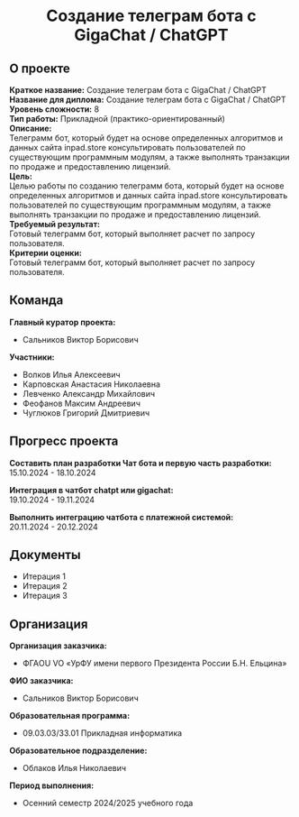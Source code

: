 <h1 align="center">
  <br>
  Создание телеграм бота с GigaChat / ChatGPT
  <br>
</h1>

## О проекте
**Краткое название:** Создание телеграм бота с GigaChat / ChatGPT  
**Название для диплома:** Создание телеграм бота с GigaChat / ChatGPT  
**Уровень сложности:** 8  
**Тип работы:** Прикладной (практико-ориентированный)  
**Описание:**  
Телеграмм бот, который будет на основе определенных алгоритмов и данных сайта inpad.store консультировать пользователей по существующим программным модулям, а также выполнять транзакции по продаже и предоставлению лицензий.  
**Цель:**  
Целью работы по созданию телеграмм бота, который будет на основе определенных алгоритмов и данных сайта inpad.store консультировать пользователей по существующим программным модулям, а также выполнять транзакции по продаже и предоставлению лицензий.  
**Требуемый результат:**  
Готовый телеграмм бот, который выполняет расчет по запросу пользователя.  
**Критерии оценки:**  
Готовый телеграмм бот, который выполняет расчет по запросу пользователя.  

## Команда
**Главный куратор проекта:**  
- Сальников Виктор Борисович

**Участники:**
- Волков Илья Алексеевич
- Карповская Анастасия Николаевна
- Левченко Александр Михайлович
- Феофанов Максим Андреевич
- Чуглюков Григорий Дмитриевич

## Прогресс проекта
**Составить план разработки Чат бота и первую часть разработки:**  
15.10.2024 - 18.10.2024

**Интеграция в чатбот chatpt или gigachat:**  
19.10.2024 - 19.11.2024

**Выполнить интеграцию чатбота с платежной системой:**  
20.11.2024 - 20.12.2024

## Документы
- Итерация 1
- Итерация 2
- Итерация 3

## Организация
**Организация заказчика:**  
- ФГАOU VO «УрФУ имени первого Президента России Б.Н. Ельцина»

**ФИО заказчика:**  
- Сальников Виктор Борисович

**Образовательная программа:**  
- 09.03.03/33.01 Прикладная информатика

**Образовательное подразделение:**  
- Облаков Илья Николаевич

**Период выполнения:**  
- Осенний семестр 2024/2025 учебного года
